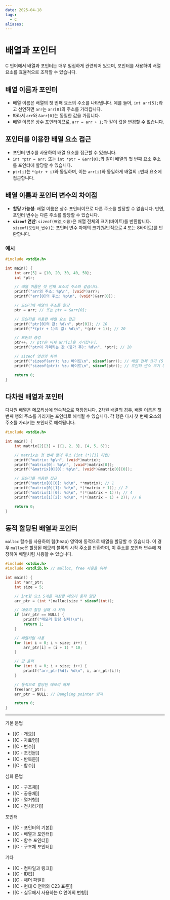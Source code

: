 ```yaml
---
date: 2025-04-18
tags:
  - C
aliases:
---
```


# 배열과 포인터

C 언어에서 배열과 포인터는 매우 밀접하게 관련되어 있으며, 포인터를 사용하여 배열 요소를 효율적으로 조작할 수 있습니다.

## 배열 이름과 포인터
*   배열 이름은 배열의 첫 번째 요소의 주소를 나타냅니다. 예를 들어, `int arr[5];`라고 선언하면 `arr`는 `arr[0]`의 주소를 가리킵니다.
*   따라서 `arr`와 `&arr[0]`는 동일한 값을 가집니다.
*   배열 이름은 상수 포인터이므로, `arr = arr + 1;`과 같이 값을 변경할 수 없습니다.

## 포인터를 이용한 배열 요소 접근

*   포인터 변수를 사용하여 배열 요소를 접근할 수 있습니다.
*   `int *ptr = arr;` 또는 `int *ptr = &arr[0];`와 같이 배열의 첫 번째 요소 주소를 포인터에 할당할 수 있습니다.
*   `ptr[i]`는 `*(ptr + i)`와 동일하며, 이는 `arr[i]`와 동일하게 배열의 `i`번째 요소에 접근합니다.

## 배열 이름과 포인터 변수의 차이점

*   **할당 가능성**: 배열 이름은 상수 포인터이므로 다른 주소를 할당할 수 없습니다. 반면, 포인터 변수는 다른 주소를 할당할 수 있습니다.
*   **`sizeof` 연산**: `sizeof(배열_이름)`은 배열 전체의 크기(바이트)를 반환합니다. `sizeof(포인터_변수)`는 포인터 변수 자체의 크기(일반적으로 4 또는 8바이트)를 반환합니다.

### 예시

```c
#include <stdio.h>

int main() {
    int arr[5] = {10, 20, 30, 40, 50};
    int *ptr;

    // 배열 이름은 첫 번째 요소의 주소와 같습니다.
    printf("arr의 주소: %p\n", (void*)arr);
    printf("arr[0]의 주소: %p\n", (void*)&arr[0]);

    // 포인터에 배열의 주소를 할당
    ptr = arr; // 또는 ptr = &arr[0];

    // 포인터를 이용한 배열 요소 접근
    printf("ptr[0]의 값: %d\n", ptr[0]); // 10
    printf("*(ptr + 1)의 값: %d\n", *(ptr + 1)); // 20

    // 포인터 증감
    ptr++; // ptr은 이제 arr[1]을 가리킵니다.
    printf("ptr이 가리키는 값 (증가 후): %d\n", *ptr); // 20

    // sizeof 연산의 차이
    printf("sizeof(arr): %zu 바이트\n", sizeof(arr)); // 배열 전체 크기 (5 * 4 = 20 바이트)
    printf("sizeof(ptr): %zu 바이트\n", sizeof(ptr)); // 포인터 변수 크기 (예: 8 바이트)

    return 0;
}
```

## 다차원 배열과 포인터

다차원 배열은 메모리상에 연속적으로 저장됩니다. 2차원 배열의 경우, 배열 이름은 첫 번째 행의 주소를 가리키는 포인터로 해석될 수 있습니다. 각 행은 다시 첫 번째 요소의 주소를 가리키는 포인터로 해석됩니다.

```c
#include <stdio.h>

int main() {
    int matrix[2][3] = {{1, 2, 3}, {4, 5, 6}};

    // matrix는 첫 번째 행의 주소 (int (*)[3] 타입)
    printf("matrix: %p\n", (void*)matrix);
    printf("matrix[0]: %p\n", (void*)matrix[0]);
    printf("&matrix[0][0]: %p\n", (void*)&matrix[0][0]);

    // 포인터를 이용한 접근
    printf("matrix[0][0]: %d\n", **matrix); // 1
    printf("matrix[0][1]: %d\n", *(*matrix + 1)); // 2
    printf("matrix[1][0]: %d\n", *(*(matrix + 1))); // 4
    printf("matrix[1][2]: %d\n", *(*(matrix + 1) + 2)); // 6

    return 0;
}
```

## 동적 할당된 배열과 포인터

`malloc` 함수를 사용하여 힙(heap) 영역에 동적으로 배열을 할당할 수 있습니다. 이 경우 `malloc`은 할당된 메모리 블록의 시작 주소를 반환하며, 이 주소를 포인터 변수에 저장하여 배열처럼 사용할 수 있습니다.

```c
#include <stdio.h>
#include <stdlib.h> // malloc, free 사용을 위해

int main() {
    int *arr_ptr;
    int size = 5;

    // int형 요소 5개를 저장할 메모리 동적 할당
    arr_ptr = (int *)malloc(size * sizeof(int));

    // 메모리 할당 실패 시 처리
    if (arr_ptr == NULL) {
        printf("메모리 할당 실패!\n");
        return 1;
    }

    // 배열처럼 사용
    for (int i = 0; i < size; i++) {
        arr_ptr[i] = (i + 1) * 10;
    }

    // 값 출력
    for (int i = 0; i < size; i++) {
        printf("arr_ptr[%d]: %d\n", i, arr_ptr[i]);
    }

    // 동적으로 할당된 메모리 해제
    free(arr_ptr);
    arr_ptr = NULL; // Dangling pointer 방지

    return 0;
}
```

---
 기본 문법
 - [[C - 개요]]
 - [[C - 자료형]]
 - [[C - 변수]]
 - [[C - 조건문]]
 - [[C - 반복문]]
 - [[C - 함수]]

심화 문법
 - [[C - 구조체]]
 - [[C - 공용체]]
 - [[C - 열거형]]
 - [[C - 전처리기]]

 포인터
 - [[C - 포인터의 기본]]
 - [[C - 배열과 포인터]]
 - [[C - 함수 포인터]]
 - [[C - 구조체 포인터]]

 기타
 - [[C - 컴파일과 링크]]
 - [[C - IDE]]
 - [[C - 헤더 파일]]
 - [[C - 현대 C 언어와 C23 표준]]
 - [[C - 실무에서 사용하는 C 언어의 변형]]

```